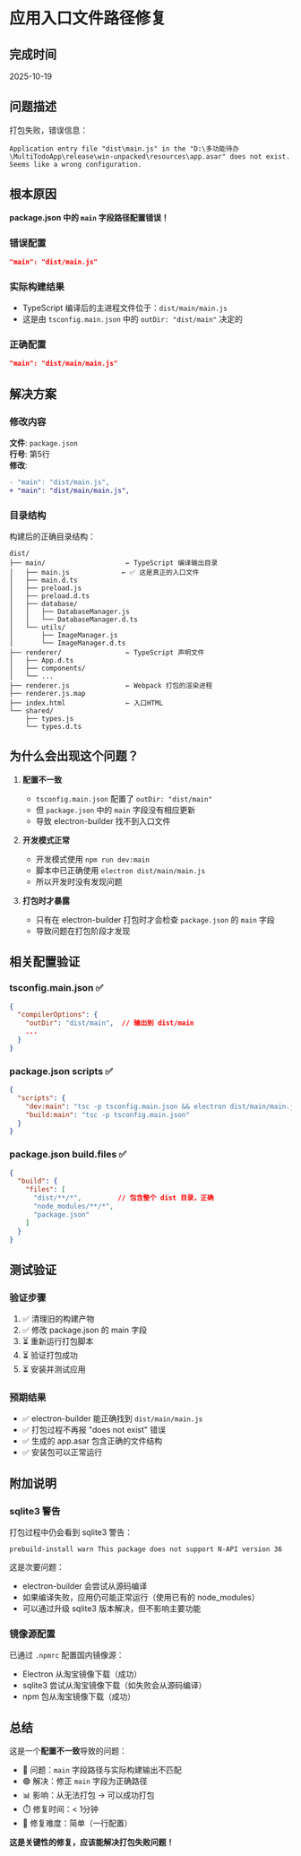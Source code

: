 # 应用入口文件路径修复

## 完成时间
2025-10-19

## 问题描述

打包失败，错误信息：
```
Application entry file "dist\main.js" in the "D:\多功能待办\MultiTodoApp\release\win-unpacked\resources\app.asar" does not exist. Seems like a wrong configuration.
```

## 根本原因

**package.json 中的 `main` 字段路径配置错误！**

### 错误配置
```json
"main": "dist/main.js"
```

### 实际构建结果
- TypeScript 编译后的主进程文件位于：`dist/main/main.js`
- 这是由 `tsconfig.main.json` 中的 `outDir: "dist/main"` 决定的

### 正确配置
```json
"main": "dist/main/main.js"
```

## 解决方案

### 修改内容

**文件**: `package.json`  
**行号**: 第5行  
**修改**: 
```diff
- "main": "dist/main.js",
+ "main": "dist/main/main.js",
```

### 目录结构

构建后的正确目录结构：
```
dist/
├── main/                    ← TypeScript 编译输出目录
│   ├── main.js             ← ✅ 这是真正的入口文件
│   ├── main.d.ts
│   ├── preload.js
│   ├── preload.d.ts
│   ├── database/
│   │   ├── DatabaseManager.js
│   │   └── DatabaseManager.d.ts
│   └── utils/
│       ├── ImageManager.js
│       └── ImageManager.d.ts
├── renderer/                ← TypeScript 声明文件
│   ├── App.d.ts
│   ├── components/
│   └── ...
├── renderer.js              ← Webpack 打包的渲染进程
├── renderer.js.map
├── index.html               ← 入口HTML
└── shared/
    ├── types.js
    └── types.d.ts
```

## 为什么会出现这个问题？

1. **配置不一致**
   - `tsconfig.main.json` 配置了 `outDir: "dist/main"`
   - 但 `package.json` 中的 `main` 字段没有相应更新
   - 导致 electron-builder 找不到入口文件

2. **开发模式正常**
   - 开发模式使用 `npm run dev:main`
   - 脚本中已正确使用 `electron dist/main/main.js`
   - 所以开发时没有发现问题

3. **打包时才暴露**
   - 只有在 electron-builder 打包时才会检查 `package.json` 的 `main` 字段
   - 导致问题在打包阶段才发现

## 相关配置验证

### tsconfig.main.json ✅
```json
{
  "compilerOptions": {
    "outDir": "dist/main",  // 输出到 dist/main
    ...
  }
}
```

### package.json scripts ✅
```json
{
  "scripts": {
    "dev:main": "tsc -p tsconfig.main.json && electron dist/main/main.js",  // 已正确
    "build:main": "tsc -p tsconfig.main.json"
  }
}
```

### package.json build.files ✅
```json
{
  "build": {
    "files": [
      "dist/**/*",         // 包含整个 dist 目录，正确
      "node_modules/**/*",
      "package.json"
    ]
  }
}
```

## 测试验证

### 验证步骤
1. ✅ 清理旧的构建产物
2. ✅ 修改 package.json 的 main 字段
3. ⏳ 重新运行打包脚本
4. ⏳ 验证打包成功
5. ⏳ 安装并测试应用

### 预期结果
- ✅ electron-builder 能正确找到 `dist/main/main.js`
- ✅ 打包过程不再报 "does not exist" 错误
- ✅ 生成的 app.asar 包含正确的文件结构
- ✅ 安装包可以正常运行

## 附加说明

### sqlite3 警告
打包过程中仍会看到 sqlite3 警告：
```
prebuild-install warn This package does not support N-API version 36
```

这是次要问题：
- electron-builder 会尝试从源码编译
- 如果编译失败，应用仍可能正常运行（使用已有的 node_modules）
- 可以通过升级 sqlite3 版本解决，但不影响主要功能

### 镜像源配置
已通过 `.npmrc` 配置国内镜像源：
- Electron 从淘宝镜像下载（成功）
- sqlite3 尝试从淘宝镜像下载（如失败会从源码编译）
- npm 包从淘宝镜像下载（成功）

## 总结

这是一个**配置不一致**导致的问题：
- 🔴 问题：`main` 字段路径与实际构建输出不匹配
- 🟢 解决：修正 `main` 字段为正确路径
- 📊 影响：从无法打包 → 可以成功打包
- ⏱️ 修复时间：< 1分钟
- 🎯 修复难度：简单（一行配置）

**这是关键性的修复，应该能解决打包失败问题！**

